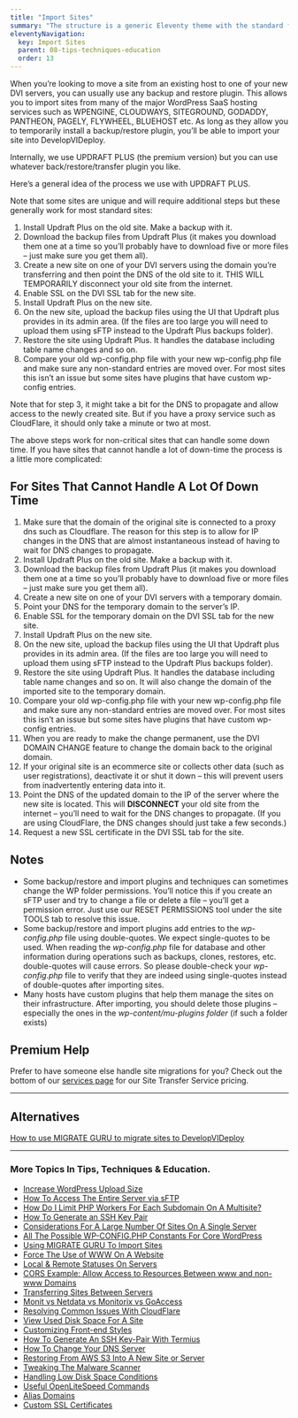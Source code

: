 ```yaml
---
title: "Import Sites"
summary: "The structure is a generic Eleventy theme with the standard folder and file names."
eleventyNavigation:
  key: Import Sites
  parent: 08-tips-techniques-education
  order: 13
---
```

When you’re looking to move a site from an existing host to one of your new DVI servers, you can usually use any backup and restore plugin. This allows you to import sites from many of the major WordPress SaaS hosting services such as WPENGINE, CLOUDWAYS, SITEGROUND, GODADDY, PANTHEON, PAGELY, FLYWHEEL, BLUEHOST etc. As long as they allow you to temporarily install a backup/restore plugin, you’ll be able to import your site into DevelopVIDeploy.

Internally, we use UPDRAFT PLUS (the premium version) but you can use whatever back/restore/transfer plugin you like.

Here’s a general idea of the process we use with UPDRAFT PLUS.

Note that some sites are unique and will require additional steps but these generally work for most standard sites:

1.  Install Updraft Plus on the old site. Make a backup with it.
2.  Download the backup files from Updraft Plus (it makes you download them one at a time so you’ll probably have to download five or more files – just make sure you get them all).
3.  Create a new site on one of your DVI servers using the domain you’re transferring and then point the DNS of the old site to it. THIS WILL TEMPORARILY disconnect your old site from the internet.
4.  Enable SSL on the DVI SSL tab for the new site.
5.  Install Updraft Plus on the new site.
6.  On the new site, upload the backup files using the UI that Updraft plus provides in its admin area. (If the files are too large you will need to upload them using sFTP instead to the Updraft Plus backups folder).
7.  Restore the site using Updraft Plus. It handles the database including table name changes and so on.
8.  Compare your old wp-config.php file with your new wp-config.php file and make sure any non-standard entries are moved over. For most sites this isn’t an issue but some sites have plugins that have custom wp-config entries.

Note that for step 3, it might take a bit for the DNS to propagate and allow access to the newly created site. But if you have a proxy service such as CloudFlare, it should only take a minute or two at most.

The above steps work for non-critical sites that can handle some down time. If you have sites that cannot handle a lot of down-time the process is a little more complicated:

## For Sites That Cannot Handle A Lot Of Down Time

1.  Make sure that the domain of the original site is connected to a proxy dns such as Cloudflare. The reason for this step is to allow for IP changes in the DNS that are almost instantaneous instead of having to wait for DNS changes to propagate.
2.  Install Updraft Plus on the old site. Make a backup with it.
3.  Download the backup files from Updraft Plus (it makes you download them one at a time so you’ll probably have to download five or more files – just make sure you get them all).
4.  Create a new site on one of your DVI servers with a temporary domain.
5.  Point your DNS for the temporary domain to the server’s IP.
6.  Enable SSL for the temporary domain on the DVI SSL tab for the new site.
7.  Install Updraft Plus on the new site.
8.  On the new site, upload the backup files using the UI that Updraft plus provides in its admin area. (If the files are too large you will need to upload them using sFTP instead to the Updraft Plus backups folder).
9.  Restore the site using Updraft Plus. It handles the database including table name changes and so on. It will also change the domain of the imported site to the temporary domain.
10.  Compare your old wp-config.php file with your new wp-config.php file and make sure any non-standard entries are moved over. For most sites this isn’t an issue but some sites have plugins that have custom wp-config entries.
11.  When you are ready to make the change permanent, use the DVI DOMAIN CHANGE feature to change the domain back to the original domain.
12.  If your original site is an ecommerce site or collects other data (such as user registrations), deactivate it or shut it down – this will prevent users from inadvertently entering data into it.
13.  Point the DNS of the updated domain to the IP of the server where the new site is located. This will **DISCONNECT** your old site from the internet – you’ll need to wait for the DNS changes to propagate. (If you are using CloudFlare, the DNS changes should just take a few seconds.)
14.  Request a new SSL certificate in the DVI SSL tab for the site.

## Notes

*   Some backup/restore and import plugins and techniques can sometimes change the WP folder permissions. You’ll notice this if you create an sFTP user and try to change a file or delete a file – you’ll get a permission error. Just use our RESET PERMISSIONS tool under the site TOOLS tab to resolve this issue.
*   Some backup/restore and import plugins add entries to the _wp-config.php_ file using double-quotes. We expect single-quotes to be used. When reading the _wp-config.php_ file for database and other information during operations such as backups, clones, restores, etc. double-quotes will cause errors. So please double-check your _wp-config.php_ file to verify that they are indeed using single-quotes instead of double-quotes after importing sites.
*   Many hosts have custom plugins that help them manage the sites on their infrastructure. After importing, you should delete those plugins – especially the ones in the _wp-content/mu-plugins folder_ (if such a folder exists)

## Premium Help

Prefer to have someone else handle site migrations for you? Check out the bottom of our [services page](https://web.archive.org/web/20240529152702/https://wpclouddeploy.com/premium-services/) for our Site Transfer Service pricing.

- - -

## Alternatives

[How to use MIGRATE GURU to migrate sites to DevelopVIDeploy](https://web.archive.org/web/20240529152702/https://wpclouddeploy.com/use-migrate-guru-to-quickly-move-sites-to-wpclouddeploy/)

- - -

### More Topics In Tips, Techniques & Education.

*   [Increase WordPress Upload Size](https://web.archive.org/web/20240529152702/https://wpclouddeploy.com/documentation/tips-techniques-education/increase-wordpress-upload-size/)
*   [How To Access The Entire Server via sFTP](https://web.archive.org/web/20240529152702/https://wpclouddeploy.com/documentation/tips-techniques-education/how-to-access-the-entire-server-via-sftp/)
*   [How Do I Limit PHP Workers For Each Subdomain On A Multisite?](https://web.archive.org/web/20240529152702/https://wpclouddeploy.com/documentation/tips-techniques-education/how-do-i-limit-php-workers-for-each-subdomain-on-a-multisite/)
*   [How To Generate an SSH Key Pair](https://web.archive.org/web/20240529152702/https://wpclouddeploy.com/documentation/how-to-generate-an-ssh-key-pair/)
*   [Considerations For A Large Number Of Sites On A Single Server](https://web.archive.org/web/20240529152702/https://wpclouddeploy.com/documentation/tips-techniques-education/considerations-for-a-large-number-of-sites-on-a-single-server/)
*   [All The Possible WP-CONFIG.PHP Constants For Core WordPress](https://web.archive.org/web/20240529152702/https://wpclouddeploy.com/documentation/tips-techniques-education/all-the-possible-wp-config-php-constants-for-core-wordpress/)
*   [Using MIGRATE GURU To Import Sites](https://web.archive.org/web/20240529152702/https://wpclouddeploy.com/documentation/multitenant/tips-troubleshooting-limitations/using-migrate-guru-to-import-sites/)
*   [Force The Use of WWW On A Website](https://web.archive.org/web/20240529152702/https://wpclouddeploy.com/documentation/tips-techniques-education/force-the-use-of-www-on-a-website/)
*   [Local & Remote Statuses On Servers](https://web.archive.org/web/20240529152702/https://wpclouddeploy.com/documentation/tips-techniques-education/local-remote-statuses-on-servers/)
*   [CORS Example: Allow Access to Resources Between www and non-www Domains](https://web.archive.org/web/20240529152702/https://wpclouddeploy.com/documentation/tips-techniques-education/cors-example-allow-access-to-resources-between-www-and-non-www-domains/)
*   [Transferring Sites Between Servers](https://web.archive.org/web/20240529152702/https://wpclouddeploy.com/documentation/tips-techniques-education/transferring-sites-between-servers/)
*   [Monit vs Netdata vs Monitorix vs GoAccess](https://web.archive.org/web/20240529152702/https://wpclouddeploy.com/documentation/tips-techniques-education/monit-vs-netdata-vs-monitorix-vs-goaccess/)
*   [Resolving Common Issues With CloudFlare](https://web.archive.org/web/20240529152702/https://wpclouddeploy.com/documentation/tips-techniques-education/resolving-common-issues-with-cloudflare/)
*   [View Used Disk Space For A Site](https://web.archive.org/web/20240529152702/https://wpclouddeploy.com/documentation/tips-techniques-education/view-disk-space-for-a-site/)
*   [Customizing Front-end Styles](https://web.archive.org/web/20240529152702/https://wpclouddeploy.com/documentation/tips-techniques-education/customizing-front-end-styles/)
*   [How To Generate An SSH Key-Pair With Termius](https://web.archive.org/web/20240529152702/https://wpclouddeploy.com/documentation/articles-parent/how-to-generate-an-ssh-key-pair-with-termius/)
*   [How To Change Your DNS Server](https://web.archive.org/web/20240529152702/https://wpclouddeploy.com/documentation/tips-techniques-education/how-to-change-your-dns-server/)
*   [Restoring From AWS S3 Into A New Site or Server](https://web.archive.org/web/20240529152702/https://wpclouddeploy.com/documentation/tips-techniques-education/restoring-from-s3-into-a-new-site-or-server/)
*   [Tweaking The Malware Scanner](https://web.archive.org/web/20240529152702/https://wpclouddeploy.com/documentation/tips-techniques-education/tweaking-the-malware-scanner/)
*   [Handling Low Disk Space Conditions](https://web.archive.org/web/20240529152702/https://wpclouddeploy.com/documentation/tips-techniques-education/handling-low-disk-space-conditions/)
*   [Useful OpenLiteSpeed Commands](https://web.archive.org/web/20240529152702/https://wpclouddeploy.com/documentation/tips-techniques-education/useful-openlitespeed-commands/)
*   [Alias Domains](https://web.archive.org/web/20240529152702/https://wpclouddeploy.com/documentation/tips-techniques-education/alias-domains/)
*   [Custom SSL Certificates](https://web.archive.org/web/20240529152702/https://wpclouddeploy.com/documentation/tips-techniques-education/custom-ssl-certificates/)
